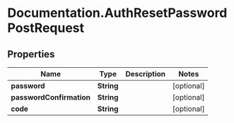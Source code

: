 # Documentation.AuthResetPasswordPostRequest

## Properties

Name | Type | Description | Notes
------------ | ------------- | ------------- | -------------
**password** | **String** |  | [optional] 
**passwordConfirmation** | **String** |  | [optional] 
**code** | **String** |  | [optional] 



